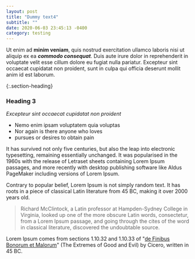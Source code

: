 ```yaml
---
layout: post
title: "Dummy text4"
subtitle: ""
date: 2020-06-03 23:45:13 -0400
category: testing
---
```


Ut enim ad **minim veniam**, quis nostrud exercitation ullamco laboris nisi ut aliquip ex ea **_commodo consequat_**. Duis aute irure dolor in reprehenderit in voluptate velit esse cillum dolore eu fugiat nulla pariatur. Excepteur sint occaecat cupidatat non proident, sunt in culpa qui officia deserunt mollit anim id est laborum.

{:.section-heading}
### Heading 3
_Excepteur sint occaecat cupidatat non proident_ 

- Nemo enim ipsam voluptatem quia voluptas 
- Nor again is there anyone who loves 
- pursues or desires to obtain pain 

It has survived not only five centuries, but also the leap into electronic typesetting, remaining essentially unchanged. It was popularised in the 1960s with the release of Letraset sheets containing Lorem Ipsum passages, and more recently with desktop publishing software like Aldus PageMaker including versions of Lorem Ipsum.



Contrary to popular belief, Lorem Ipsum is not simply random text. It has roots in a piece of classical Latin literature from 45 BC, making it over 2000 years old. 

> Richard McClintock, a Latin professor at Hampden-Sydney College in Virginia, looked up one of the more obscure Latin words, consectetur, from a Lorem Ipsum passage, and going through the cites of the word in classical literature, discovered the undoubtable source.

Lorem Ipsum comes from sections 1.10.32 and 1.10.33 of "[de Finibus Bonorum et Malorum](#)" (The Extremes of Good and Evil) by Cicero, written in 45 BC.